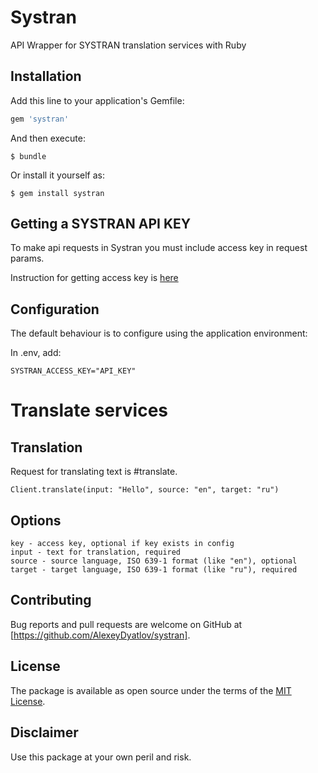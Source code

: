 # Systran

API Wrapper for SYSTRAN translation services with Ruby

## Installation

Add this line to your application's Gemfile:

```ruby
gem 'systran'
```

And then execute:

    $ bundle

Or install it yourself as:

    $ gem install systran

## Getting a SYSTRAN API KEY
To make api requests in Systran you must include access key in request params.

Instruction for getting access key is [here](https://platform.systran.net/index)

## Configuration
The default behaviour is to configure using the application environment:

In .env, add:

```
SYSTRAN_ACCESS_KEY="API_KEY"
```

# Translate services
## Translation
Request for translating text is #translate.

```
Client.translate(input: "Hello", source: "en", target: "ru")
```
## Options
```
key - access key, optional if key exists in config
input - text for translation, required
source - source language, ISO 639-1 format (like "en"), optional
target - target language, ISO 639-1 format (like "ru"), required
```
## Contributing
Bug reports and pull requests are welcome on GitHub at [https://github.com/AlexeyDyatlov/systran].

## License
The package is available as open source under the terms of the [MIT License](http://opensource.org/licenses/MIT).

## Disclaimer
Use this package at your own peril and risk.
